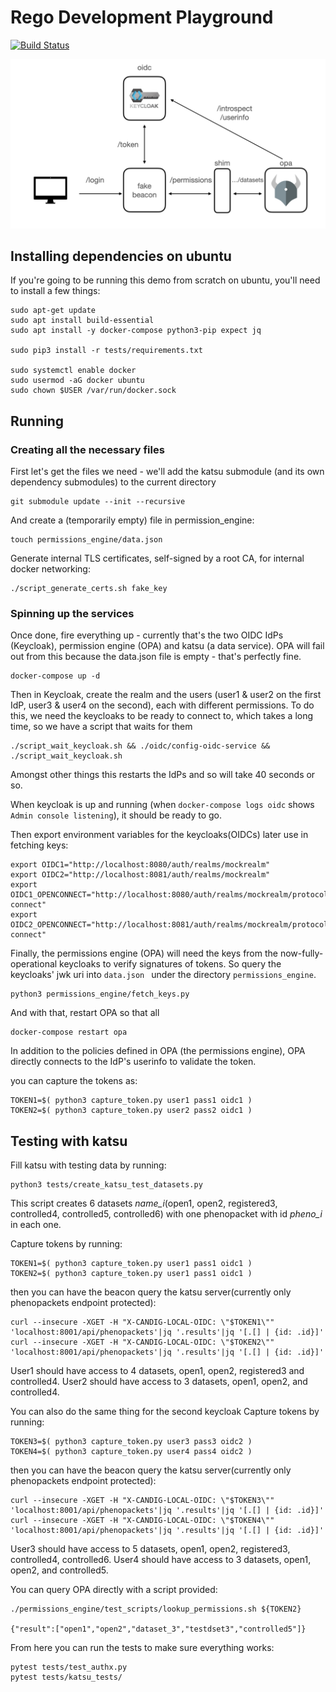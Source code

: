# Rego Development Playground

[![Build Status](https://app.travis-ci.com/CanDIG/rego_development_playground.svg?branch=main)](https://app.travis-ci.com/CanDIG/rego_development_playground)

![Diagram showing interactions between services](./diagram.png)

## Installing dependencies on ubuntu

If you're going to be running this demo from scratch on ubuntu, you'll need to install a few things:

```
sudo apt-get update
sudo apt install build-essential
sudo apt install -y docker-compose python3-pip expect jq

sudo pip3 install -r tests/requirements.txt

sudo systemctl enable docker
sudo usermod -aG docker ubuntu
sudo chown $USER /var/run/docker.sock
```

## Running

### Creating all the necessary files

First let's get the files we need - we'll add the katsu submodule (and its own dependency submodules) to the current directory
```
git submodule update --init --recursive
```

And create a (temporarily empty) file in permission_engine:
```
touch permissions_engine/data.json
```

Generate internal TLS certificates, self-signed by a root CA, for internal docker networking:
```
./script_generate_certs.sh fake_key
```

### Spinning up the services

Once done, fire everything up - currently that's the two OIDC IdPs (Keycloak), permission engine (OPA) and katsu (a data service).
OPA will fail out from this because the data.json file is empty - that's perfectly fine.

```
docker-compose up -d
```

Then in Keycloak, create the realm and the users (user1 & user2 on the first IdP, user3 & user4 on the second), each with different permissions.
To do this, we need the keycloaks to be ready to connect to, which takes a long time, so we have a script that waits for them

```
./script_wait_keycloak.sh && ./oidc/config-oidc-service && ./script_wait_keycloak.sh
```

Amongst other things this restarts the IdPs and so will take 40 seconds or so.

When keycloak is up and running (when `docker-compose logs oidc` shows `Admin console listening`), it should be ready to go.

Then export environment variables for the keycloaks(OIDCs) later use in fetching keys:
```
export OIDC1="http://localhost:8080/auth/realms/mockrealm"
export OIDC2="http://localhost:8081/auth/realms/mockrealm"
export OIDC1_OPENCONNECT="http://localhost:8080/auth/realms/mockrealm/protocol/openid-connect"
export OIDC2_OPENCONNECT="http://localhost:8081/auth/realms/mockrealm/protocol/openid-connect"
```

Finally, the permissions engine (OPA) will need the keys from the now-fully-operational keycloaks to verify signatures of
tokens.  So query the keycloaks' jwk uri into `data.json ` under the directory `permissions_engine`.

```
python3 permissions_engine/fetch_keys.py
```

And with that, restart OPA so that all 
```
docker-compose restart opa
```

In addition to the policies defined in OPA (the permissions engine), OPA directly connects to the IdP's userinfo
to validate the token.

you can capture the tokens as:

```
TOKEN1=$( python3 capture_token.py user1 pass1 oidc1 )
TOKEN2=$( python3 capture_token.py user2 pass2 oidc1 )
```

## Testing with katsu

Fill katsu with testing data by running: 
```
python3 tests/create_katsu_test_datasets.py
```
This script creates 6 datasets *name_i*(open1, open2, registered3, controlled4, controlled5, controlled6) with one phenopacket with id *pheno_i* in each one.

Capture tokens by running: 
```
TOKEN1=$( python3 capture_token.py user1 pass1 oidc1 )
TOKEN2=$( python3 capture_token.py user1 pass1 oidc1 )
```

then you can have the beacon query the katsu server(currently only phenopackets endpoint protected):

```
curl --insecure -XGET -H "X-CANDIG-LOCAL-OIDC: \"$TOKEN1\"" 'localhost:8001/api/phenopackets'|jq '.results'|jq '[.[] | {id: .id}]'
curl --insecure -XGET -H "X-CANDIG-LOCAL-OIDC: \"$TOKEN2\"" 'localhost:8001/api/phenopackets'|jq '.results'|jq '[.[] | {id: .id}]'
```
User1 should have access to 4 datasets, open1, open2, registered3 and controlled4. 
User2 should have access to 3 datasets, open1, open2, and controlled4. 

You can also do the same thing for the second keycloak
Capture tokens by running: 
```
TOKEN3=$( python3 capture_token.py user3 pass3 oidc2 )
TOKEN4=$( python3 capture_token.py user4 pass4 oidc2 )
```

then you can have the beacon query the katsu server(currently only phenopackets endpoint protected):

```
curl --insecure -XGET -H "X-CANDIG-LOCAL-OIDC: \"$TOKEN3\"" 'localhost:8001/api/phenopackets'|jq '.results'|jq '[.[] | {id: .id}]'
curl --insecure -XGET -H "X-CANDIG-LOCAL-OIDC: \"$TOKEN4\"" 'localhost:8001/api/phenopackets'|jq '.results'|jq '[.[] | {id: .id}]'
```
User3 should have access to 5 datasets, open1, open2, registered3, controlled4, controlled6.
User4 should have access to 3 datasets, open1, open2, and controlled5. 

You can query OPA directly with a script provided:

```
./permissions_engine/test_scripts/lookup_permissions.sh ${TOKEN2}

{"result":["open1","open2","dataset_3","testdset3","controlled5"]}
```


From here you can run the tests to make sure everything works:

```
pytest tests/test_authx.py
pytest tests/katsu_tests/
```